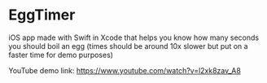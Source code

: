 # EggTimer

iOS app made with Swift in Xcode that helps you know how many seconds you should boil an egg (times should be around 10x slower but put on a faster time for demo purposes)

YouTube demo link: https://www.youtube.com/watch?v=l2xk8zav_A8
